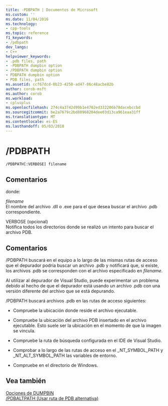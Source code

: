 ```yaml
---
title: -PDBPATH | Documentos de Microsoft
ms.custom: ''
ms.date: 11/04/2016
ms.technology:
- cpp-tools
ms.topic: reference
f1_keywords:
- /pdbpath
dev_langs:
- C++
helpviewer_keywords:
- .pdb files, path
- -PDBPATH dumpbin option
- /PDBPATH dumpbin option
- PDBPATH dumpbin option
- PDB files, path
ms.assetid: ccf67dcd-0b23-4250-ad47-06c48acbe82b
author: corob-msft
ms.author: corob
ms.workload:
- cplusplus
ms.openlocfilehash: 274c4a3742d99b1e4702ed332206b78dacebccbd
ms.sourcegitcommit: be2a7679c2bd80968204dee03d13ca961eaa31ff
ms.translationtype: MT
ms.contentlocale: es-ES
ms.lasthandoff: 05/03/2018
---
```

# <a name="pdbpath"></a>/PDBPATH
```  
/PDBPATH[:VERBOSE] filename  
```  
  
## <a name="remarks"></a>Comentarios  
 donde:  
  
 *filename*  
 El nombre del archivo .dll o .exe para el que desea buscar el archivo .pdb correspondiente.  
  
 VERBOSE (opcional)  
 Notifica todos los directorios donde se realizó un intento para buscar el archivo PDB.  
  
## <a name="remarks"></a>Comentarios  
 /PDBPATH buscará en el equipo a lo largo de las mismas rutas de acceso que el depurador podría buscar un archivo .pdb y notificará que, si existe, los archivos .pdb se corresponden con el archivo especificado en *filename*.  
  
 Al utilizar al depurador de Visual Studio, puede experimentar un problema debido al hecho de que el depurador está usando un archivo .pdb con una versión diferente del archivo que se está depurando.  
  
 /PDBPATH buscará archivos .pdb en las rutas de acceso siguientes:  
  
-   Compruebe la ubicación donde reside el archivo ejecutable.  
  
-   Compruebe la ubicación del archivo PDB insertado en el archivo ejecutable. Esto suele ser la ubicación en el momento de que la imagen se vincula.  
  
-   Compruebe la ruta de búsqueda configurada en el IDE de Visual Studio.  
  
-   Comprobar a lo largo de las rutas de acceso en el _NT_SYMBOL_PATH y _NT_ALT_SYMBOL_PATH las variables de entorno.  
  
-   Compruebe en el directorio de Windows.  
  
## <a name="see-also"></a>Vea también  
 [Opciones de DUMPBIN](../../build/reference/dumpbin-options.md)   
 [/PDBALTPATH (Usar ruta de PDB alternativa)](../../build/reference/pdbaltpath-use-alternate-pdb-path.md)